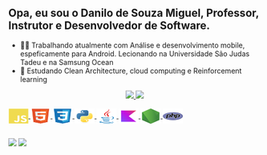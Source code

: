## Opa, eu sou o Danilo de Souza Miguel, Professor, Instrutor e Desenvolvedor de Software.

- 👨‍💻 Trabalhando atualmente com Análise e desenvolvimento mobile, espeficamente para Android. Lecionando na Universidade São Judas Tadeu e na Samsung Ocean
- 📖 Estudando Clean Architecture, cloud computing e Reinforcement learning 

<div align="center">
  <a href="https://github.com/Danilo-Miguel">
  <img height="180em" src="https://github-readme-stats-danilo-souza-miguels-projects.vercel.app/api?username=Danilo-Miguel&show_icons=true&theme=dracula&include_all_commits=true&count_private=true"/>
  <img height="180em" src="https://github-readme-stats-danilo-souza-miguels-projects.vercel.app/api/top-langs/?username=Danilo-Miguel&layout=compact&langs_count=7&theme=dracula"/>
</div>

 <div style="display: inline_block"><br>
  <img align="center" alt="Dan-Js" height="30" width="40" src="https://raw.githubusercontent.com/devicons/devicon/master/icons/javascript/javascript-plain.svg">
  <img align="center" alt="Dan-HTML" height="30" width="40" src="https://raw.githubusercontent.com/devicons/devicon/master/icons/html5/html5-original.svg">
  <img align="center" alt="Dan-CSS" height="30" width="40" src="https://raw.githubusercontent.com/devicons/devicon/master/icons/css3/css3-original.svg">
  <img align="center" alt="Dan-Python" height="30" width="40" src="https://raw.githubusercontent.com/devicons/devicon/master/icons/python/python-original.svg">
  <img align="center" alt="Dan-Python" height="30" width="40" src="https://raw.githubusercontent.com/devicons/devicon/master/icons/java/java-original.svg">
  <img align="center" alt="Dan-Python" height="30" width="40" src="https://raw.githubusercontent.com/devicons/devicon/master/icons/kotlin/kotlin-original.svg">
  <img align="center" alt="Dan-Python" height="30" width="40" src="https://raw.githubusercontent.com/devicons/devicon/master/icons/nodejs/nodejs-original.svg">
     <img align="center" alt="Dan-Python" height="30" width="40" src="https://raw.githubusercontent.com/devicons/devicon/master/icons/php/php-original.svg">



</div>
  
  ##
  
  <div> 
 <a href="https://discord.gg/pDbY76q8Qf" target="_blank"><img src="https://img.shields.io/badge/Discord-7289DA?style=for-the-badge&logo=discord&logoColor=white" target="_blank"></a> 
<!--   <a href = "mailto:contato@gmail.com"><img src="https://img.shields.io/badge/-Gmail-%23333?style=for-the-badge&logo=gmail&logoColor=white" target="_blank"></a> -->
  <a href="https://www.linkedin.com/in/danilo-souza-miguel-4b3b9329/" target="_blank"><img src="https://img.shields.io/badge/-LinkedIn-%230077B5?style=for-the-badge&logo=linkedin&logoColor=white" target="_blank"></a> 
 
<!--   ![Snake animation](https://https://github.com/Danilo-Miguel/blob/output/github-contribution-grid-snake.svg)
  -->
</div>
